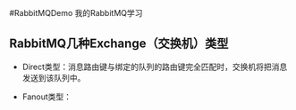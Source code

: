 #RabbitMQDemo
我的RabbitMQ学习

## RabbitMQ几种Exchange（交换机）类型

- Direct类型：消息路由键与绑定的队列的路由键完全匹配时，交换机将把消息发送到该队列中。

  

- Fanout类型：